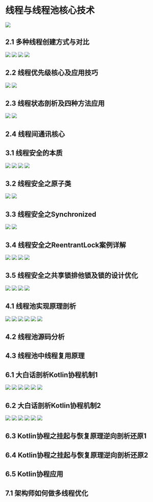 # 线程与线程池核心技术

<img src="image/线程大纲.png" style="zoom:100%">  

## 2.1 多种线程创建方式与对比
<img src="image/进程与线程.png" style="zoom:100%">  
<img src="image/线程的创建方式1.png" style="zoom:100%">  
<img src="image/HandlerThread.png" style="zoom:100%">  
<img src="image/线程创建方式2.png" style="zoom:100%">   
 
## 2.2 线程优先级核心及应用技巧

<img src="image/线程优先级1.png" style="zoom:100%">  
<img src="image/线程优先级2.png" style="zoom:100%">   

## 2.3 线程状态剖析及四种方法应用

<img src="image/线程状态.png" style="zoom:100%">   
<img src="image/线程状态方法.png" style="zoom:100%">   


## 2.4 线程间通讯核心

## 3.1 线程安全的本质

<img src="image/线程安全.png" style="zoom:100%">   
<img src="image/线程安全图1.png" style="zoom:100%">   
<img src="image/线程安全图2.png" style="zoom:100%">   
<img src="image/锁使用场景.png" style="zoom:100%">   

## 3.2 线程安全之原子类
<img src="image/保证线程安全1.png" style="zoom:100%">   
<img src="image/volatile关键字.png" style="zoom:100%">  

## 3.3 线程安全之Synchronized
<img src="image/synchronized关键字1.png" style="zoom:100%">   
<img src="image/synchronized关键字2.png" style="zoom:100%">   

## 3.4 线程安全之ReentrantLock案例详解

<img src="image/ReentrantLock锁用法1.png" style="zoom:100%"> 
<img src="image/可重入锁.png" style="zoom:100%"> 
<img src="image/公平锁.png" style="zoom:100%"> 

<img src="image/Condition对象.png" style="zoom:100%"> 

## 3.5 线程安全之共享锁排他锁及锁的设计优化

<img src="image/共享锁.png" style="zoom:100%"> 
<img src="image/减少锁时间.png" style="zoom:100%"> 
<img src="image/锁分离.png" style="zoom:100%"> 
<img src="image/锁粗化.png" style="zoom:100%"> 

## 4.1 线程池实现原理剖析
<img src="image/Android线程池原理.png" style="zoom:100%"> 
<img src="image/默认线程池.png" style="zoom:100%"> 
<img src="image/线程池参数意思.png" style="zoom:100%"> 
<img src="image/线程池1.png" style="zoom:100%"> 
<img src="image/线程池状态切换.png" style="zoom:100%"> 
<img src="image/线程池处理任务.png" style="zoom:100%"> 

## 4.2 线程池源码分析

## 4.3 线程池中线程复用原理

## 6.1 大白话剖析Kotlin协程机制1
<img src="image/协程机制.png" style="zoom:100%"> 
<img src="image/回调地狱.png" style="zoom:100%"> 
<img src="image/协程回调.png" style="zoom:100%"> 
<img src="image/协程场景2.png" style="zoom:100%"> 
<img src="image/协程场景3.png" style="zoom:100%"> 
<img src="image/协程场景4.png" style="zoom:100%"> 

## 6.2 大白话剖析Kotlin协程机制2

<img src="image/协程用法1.png" style="zoom:100%"> 
<img src="image/协程用法2.png" style="zoom:100%"> 

<img src="image/协程启动.png" style="zoom:100%"> 
<img src="image/协程调度器.png" style="zoom:100%"> 
<img src="image/线程模式.png" style="zoom:100%"> 
<img src="image/协程启动模式.png" style="zoom:100%"> 


## 6.3 Kotlin协程之挂起与恢复原理逆向剖析还原1
## 6.4 Kotlin协程之挂起与恢复原理逆向剖析还原2
## 6.5 Kotlin协程应用
## 7.1 架构师如何做多线程优化









